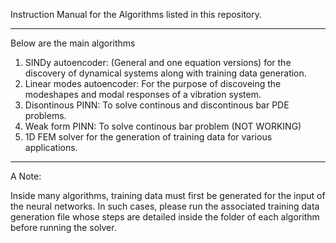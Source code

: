 Instruction Manual for the Algorithms listed in this repository.

------------------------------------------------------------------------------

Below are the main algorithms 

1. SINDy autoencoder: (General and one equation versions) for the discovery of dynamical systems along with training data generation.
2. Linear modes autoencoder: For the purpose of discoveing the modeshapes and modal responses of a vibration system.
3. Disontinous PINN: To solve continous and discontinous bar PDE problems.
4. Weak form PINN: To solve continous bar problem (NOT WORKING)
5. 1D FEM solver for the generation of training data for various applications.

------------------------------------------------------------------------------

A Note:

Inside many algorithms, training data must first be generated for the input of the neural networks. In such cases, please run the associated training data generation file whose steps are detailed inside the folder of each algorithm before running the solver.
